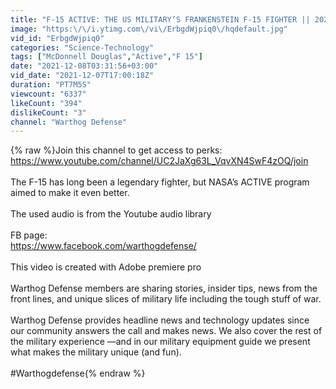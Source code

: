 ```yaml
---
title: "F-15 ACTIVE: THE US MILITARY’S FRANKENSTEIN F-15 FIGHTER || 2021"
image: "https:\/\/i.ytimg.com\/vi\/ErbgdWjpiq0\/hqdefault.jpg"
vid_id: "ErbgdWjpiq0"
categories: "Science-Technology"
tags: ["McDonnell Douglas","Active","F 15"]
date: "2021-12-08T03:31:56+03:00"
vid_date: "2021-12-07T17:00:18Z"
duration: "PT7M5S"
viewcount: "6337"
likeCount: "394"
dislikeCount: "3"
channel: "Warthog Defense"
---
```

{% raw %}Join this channel to get access to perks:<br /><a rel="nofollow" target="blank" href="https://www.youtube.com/channel/UC2JaXg63L_VqvXN4SwF4zOQ/join">https://www.youtube.com/channel/UC2JaXg63L_VqvXN4SwF4zOQ/join</a><br /><br />The F-15 has long been a legendary fighter, but NASA’s ACTIVE program aimed to make it even better.<br /><br />The used audio is from the Youtube audio library <br /><br />FB page:<br /><a rel="nofollow" target="blank" href="https://www.facebook.com/warthogdefense/">https://www.facebook.com/warthogdefense/</a><br /><br />This video is created with Adobe premiere pro<br /><br />Warthog Defense members are sharing stories, insider tips, news from the front lines, and unique slices of military life including the tough stuff of war.<br /><br />Warthog Defense provides headline news and technology updates since our community answers the call and makes news. We also cover the rest of the military experience —and in our military equipment guide we present what makes the military unique (and fun).<br /><br />#Warthogdefense{% endraw %}

